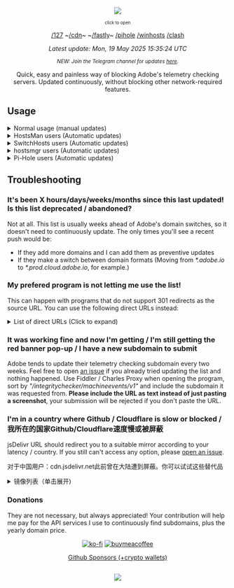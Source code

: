 <div align="center">
  <a href=https://a.dove.isdumb.one><img src="https://gl.githack.com/ignaciocastro/a-dove-is-dumb/-/raw/assets/header.jpg"></a>
  
  <sub><sup>click to open</sup></sub>


[/127](https://a.dove.isdumb.one/127 "Alternative using 127.0.0.1 instead of 0.0.0.0") ~[/cdn](https://a.dove.isdumb.one/cdn "Served from jsDelivr")~ ~[/fastly](https://a.dove.isdumb.one/fastly "Served from jsDelivr's Fastly mirror (对中国用户有用)")~ [/pihole](https://a.dove.isdumb.one/pihole "Optimized for Pi-hole users (No IP before domain)") [/winhosts](https://a.dove.isdumb.one/winhosts "Follows Microsoft Windows' default hosts file format") [/clash](https://a.dove.isdumb.one/clash "Formatted for Clash-based programs")

_Latest update: Mon, 19 May 2025 15:35:24 UTC_

<sub>_NEW: Join the Telegram channel for updates [here](https://a.dove.isdumb.one/telegram)._</sub>


Quick, easy and painless way of blocking Adobe's telemetry checking servers. Updated continuously, without blocking other network-required features.</div>


## Usage

<details>
<summary>Normal usage (manual updates)</summary>

- Copy the contents from the list to your hosts file, located in C:/Windows/System32/drivers/etc/hosts.
- If your hosts file is the default one, you can use the Windows formatted list and copy and paste everything instead
</details>

<details>
    <summary>HostsMan users (Automatic updates)</summary>

- HostsMan users can't use CDN / Pi-hole URLs because of the program's request headers requirements.

1. Open HostsMan as Administrator
2. Click on Hosts > Manage Update Sources -> Add source
3. Fill with the following information
    - Name: Adobe is dumb
    - File name or URL: https://a.dove.isdumb.one or https://a.dove.isdumb.one/127
    - Name of hosts file: Leave blank
    - Import Comments: Enabled
    - Import Possible Hijacks: Use global settings
4. Click on OK > Close > Configure Updater
5. Check "Automatically check and download new hosts file updates", Apply > Ok
6. Click on "Check for Updates"
</details>

<details>
    <summary>SwitchHosts users (Automatic updates)</summary>

1. Open SwitchHosts as administrator
2. Click on + > Select Hosts type as "Remote"
3. Fill with the following information
    - Hosts title: Adobe is dumb
    - File name or URL: Any URL available at the beggining (CDNs included)
    - Auto refresh: 24 hours if using normal URLs, 1 hour if using CDNs
4. Click on OK > Right click on the name > Refresh
5. Click on the toggle to enable it
</details>

<details>
    <summary>hostsmgr users (Automatic updates)</summary>

1. Add your prefered URL to hosts_sources.dat
2. Run hostsmgr to update
</details>

<details>
    <summary>Pi-Hole users (Automatic updates)</summary>

1. Open the Pi-hole dashboard > Adlists
2. Fill with the following information
    - Address: https://a.dove.isdumb.one/pihole
    - Comment: Adobe is dumb
3. Click "Add", then run `pihole -g` or update gravity online.
</details>

## Troubleshooting
### It's been X hours/days/weeks/months since this last updated! Is this list deprecated / abandoned?
Not at all. This list is usually weeks ahead of Adobe's domain switches, so it doesn't need to continuously update. The only times you'll see a recent push would be:
- If they add more domains and I can add them as preventive updates
- If they make a switch between domain formats (Moving from _*.adobe.io_ to _*.prod.cloud.adobe.io_, for example.)

### My prefered program is not letting me use the list!
This can happen with programs that do not support 301 redirects as the source URL. You can use the following direct URLs instead:

<details>
    <summary>List of direct URLs (Click to expand)</summary>

- Default: https://a.dove.isdumb.one/list.txt
- Alternative (127.0.0.1): https://a.dove.isdumb.one/127.txt
- CDN: https://cdn.jsdelivr.net/gh/ignaciocastro/a-dove-is-dumb@latest/list.txt
- Fastly: https://fastly.jsdelivr.net/gh/ignaciocastro/a-dove-is-dumb@latest/list.txt
- Pihole: https://a.dove.isdumb.one/pihole.txt
- Microsoft Windows hosts: https://a.dove.isdumb.one/winhosts.txt
</details>

### It was working fine and now I'm getting / I'm still getting the red banner pop-up / I have a new subdomain to submit
Adobe tends to update their telemetry checking subdomain every two weeks. Feel free to open [an issue](https://gitlab.com/ignaciocastro/a-dove-is-dumb/-/issues) if you already tried updating the list and nothing happened. Use Fiddler / Charles Proxy when opening the program, sort by _"/integritychecker/machineevents/v1"_ and include the subdomain it was requested from. **Please include the URL as text instead of just pasting a screenshot**, your submission will be rejected if you don't paste the URL.

### I'm in a country where Github / Cloudflare is slow or blocked / 我所在的国家Github/Cloudflare速度慢或被屏蔽
jsDelivr URL should redirect you to a suitable mirror according to your latency / country. If you still can't access any option, please [open an issue](https://gitlab.com/ignaciocastro/a-dove-is-dumb/-/issues).

对于中国用户：cdn.jsdelivr.net此前曾在大陆遭到屏蔽。你可以试试这些替代品
<details>
    <summary>镜像列表（单击展开)</summary>
    
- Fastly镜像: [违约](https://fastly.jsdelivr.net/gh/ignaciocastro/a-dove-is-dumb@latest/list.txt) | [备选方案（127.0.0.1)](https://fastly.jsdelivr.net/gh/ignaciocastro/a-dove-is-dumb@latest/127.txt) | [Pi-hole](https://fastly.jsdelivr.net/gh/ignaciocastro/a-dove-is-dumb@latest/pihole.txt) | [Microsoft Windows hosts](https://fastly.jsdelivr.net/gh/ignaciocastro/a-dove-is-dumb@latest/winhosts.txt)
- Gcore镜像: [违约](https://gcore.jsdelivr.net/gh/ignaciocastro/a-dove-is-dumb@latest/list.txt) | [备选方案（127.0.0.1)](https://gcore.jsdelivr.net/gh/ignaciocastro/a-dove-is-dumb@latest/127.txt) | [Pi-hole](https://gcore.jsdelivr.net/gh/ignaciocastro/a-dove-is-dumb@latest/pihole.txt) | [Microsoft Windows hosts](https://gcore.jsdelivr.net/gh/ignaciocastro/a-dove-is-dumb@latest/winhosts.txt)
- Quantil镜像: [违约](https://quantil.jsdelivr.net/gh/ignaciocastro/a-dove-is-dumb@latest/list.txt) | [备选方案（127.0.0.1)](https://quantil.jsdelivr.net/gh/ignaciocastro/a-dove-is-dumb@latest/127.txt) | [Pi-hole](https://quantil.jsdelivr.net/gh/ignaciocastro/a-dove-is-dumb@latest/pihole.txt) | [Microsoft Windows hosts](https://quantil.jsdelivr.net/gh/ignaciocastro/a-dove-is-dumb@latest/winhosts.txt)
- Ghproxy: [违约](https://gh-proxy.com/https://raw.githubusercontent.com/ignaciocastro/a-dove-is-dumb/main/list.txt) | [备选方案（127.0.0.1)](https://gh-proxy.com/https://raw.githubusercontent.com/ignaciocastro/a-dove-is-dumb/main/127.txt) | [Pi-hole](https://gh-proxy.com/https://raw.githubusercontent.com/ignaciocastro/a-dove-is-dumb/main/pihole.txt) | [Microsoft Windows hosts](https://gh-proxy.com/https://raw.githubusercontent.com/ignaciocastro/a-dove-is-dumb/main/winhosts.txt)
</details>


### Donations
They are not necessary, but always appreciated! Your contribution will help me pay for the API services I use to continuously find subdomains, plus the yearly domain price.

<div align="center">

[![ko-fi](https://ko-fi.com/img/githubbutton_sm.svg)](https://ko-fi.com/F2F2PQN55)
[![buymeacoffee](https://www.buymeacoffee.com/assets/img/custom_images/yellow_img.png)](https://buymeacoffee.com/ignaciocastro)

[Github Sponsors (+crypto wallets)](https://github.com/sponsors/ignaciocastro)

</center>

##
 <div align="center"><img src="https://gl.githack.com/ignaciocastro/a-dove-is-dumb/-/raw/assets/a-dove.png"></div>
